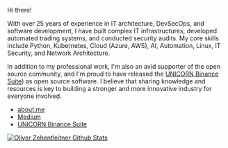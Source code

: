 Hi there!

With over 25 years of experience in IT architecture, DevSecOps, and software development, I have built complex IT infrastructures, developed automated trading systems, and conducted security audits. My core skills include Python, Kubernetes, Cloud (Azure, AWS), AI, Automation, Linux, IT Security, and Network Architecture.

In addition to my professional work, I'm also an avid supporter of the open source community, and I'm proud to have released the [UNICORN Binance Suite](https://github.com/oliver-zehentleitner/unicorn-binance-suite)) as open source software. I believe that sharing knowledge and resources is key to building a stronger and more innovative industry for everyone involved.

- [about.me](https://about.me/oliver-zehentleitner)
- [Medium](https://medium.com/@oliverzehentleitner)
- [UNICORN Binance Suite](https://github.com/oliver-zehentleitner/unicorn-binance-suite)

[![Oliver Zehentleitner Github Stats](https://github-readme-stats.vercel.app/api?username=oliver-zehentleitner&count_private=true&show_icons=true&theme=react)](https://github.com/oliver-zehentleitner) 

<!--
https://github.com/lowlighter/metrics
Here are some ideas to get you started:
- 🤔 [Commercial Support]() - Need a Python developer or consulting?
- 📫 
- 🔭 I’m currently working on ...
- 🌱 I’m currently learning ...
- 👯 I’m looking to collaborate on ...
- 🤔 I’m looking for help with ...
- 💬 Ask me about ...
- 📫 How to reach me: ...
- 😄 Pronouns: ...
- ⚡ Fun fact: ...
-->
